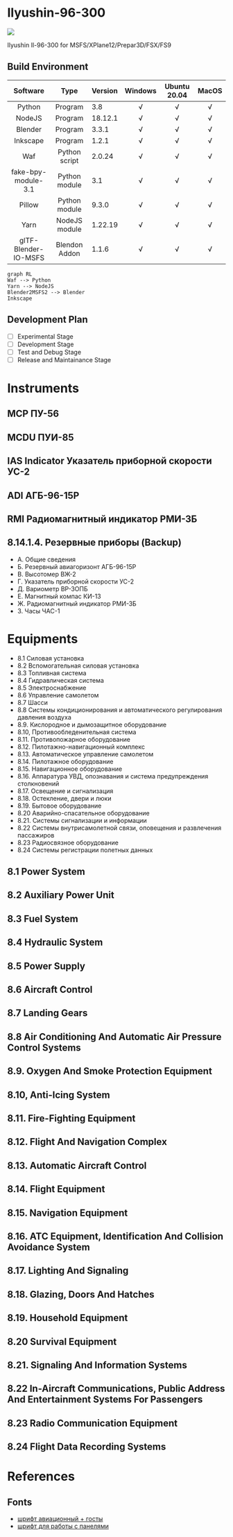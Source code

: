 # Ilyushin-96-300

![](vectors/logo.svg)

Ilyushin Il-96-300 for MSFS/XPlane12/Prepar3D/FSX/FS9

## Build Environment


|       Software       |     Type      | Version | Windows | Ubuntu 20.04 | MacOS |
| :------------------: | :-----------: | :------ | :-----: | :----------: | :---: |
|        Python        |    Program    | 3.8     |    √    |      √       |   √   |
|        NodeJS        |    Program    | 18.12.1 |    √    |      √       |   √   |
|       Blender        |    Program    | 3.3.1   |    √    |      √       |   √   |
|       Inkscape       |    Program    | 1.2.1   |    √    |      √       |   √   |
|         Waf          | Python script | 2.0.24  |    √    |      √       |   √   |
| fake-bpy-module-3.1  | Python module | 3.1     |    √    |      √       |   √   |
|        Pillow        | Python module | 9.3.0   |    √    |      √       |   √   |
|         Yarn         | NodeJS module | 1.22.19 |    √    |      √       |   √   |
| glTF-Blender-IO-MSFS | Blendon Addon | 1.1.6   |    √    |      √       |   √   |

```mermaid
graph RL
Waf --> Python
Yarn --> NodeJS
Blender2MSFS2 --> Blender
Inkscape
```

## Development Plan

- [ ] Experimental Stage
- [ ] Development Stage
- [ ] Test and Debug Stage
- [ ] Release and Maintainance Stage

# Instruments

## MCP ПУ-56

## MCDU ПУИ-85

## IAS Indicator Указатель приборной скорости УС-2


## ADI АГБ-96-15Р

## RMI Радиомагнитный индикатор РМИ-ЗБ


## 8.14.1.4. Резервные приборы (Backup)

* А. Общие сведения
* Б. Резервный авиагоризонт АГБ-96-15Р
* В. Высотомер ВЖ-2
* Г. Указатель приборной скорости УС-2
* Д. Вариометр ВР-ЗОПБ
* Е. Магнитный компас КИ-13
* Ж. Радиомагнитный индикатор РМИ-ЗБ
* З. Часы ЧАС-1

# Equipments

* 8.1 Силовая установка
* 8.2 Вспомогательная силовая установка
* 8.3 Топливная система
* 8.4 Гидравлическая система
* 8.5 Электроснабжение
* 8.6 Управление самолетом
* 8.7 Шасси
* 8.8 Системы кондиционирования и автоматического регулирования давления воздуха
* 8.9. Кислородное и дымозащитное оборудование
* 8.10, Противообледенительная система
* 8.11. Противопожарное оборудование
* 8.12. Пилотажно-навигационный комплекс
* 8.13. Автоматическое управление самолетом
* 8.14. Пилотажное оборудование
* 8.15. Навигационное оборудование
* 8.16. Аппаратура УВД, опознавания и система предупреждения столкновений
* 8.17. Освещение и сигнализация
* 8.18. Остекление, двери и люки
* 8.19. Бытовое оборудование
* 8.20 Аварийно-спасательное оборудование
* 8.21. Системы сигнализации и информации
* 8.22 Системы внутрисамолетной связи, оповещения и развлечения пассажиров
* 8.23 Радиосвязное оборудование
* 8.24 Системы регистрации полетных данных

## 8.1 Power System

## 8.2 Auxiliary Power Unit

## 8.3 Fuel System

## 8.4 Hydraulic System

## 8.5 Power Supply

## 8.6 Aircraft Control

## 8.7 Landing Gears

## 8.8 Air Conditioning And Automatic Air Pressure Control Systems

## 8.9. Oxygen And Smoke Protection Equipment

## 8.10, Anti-Icing System

## 8.11. Fire-Fighting Equipment

## 8.12. Flight And Navigation Complex

## 8.13. Automatic Aircraft Control

## 8.14. Flight Equipment

## 8.15. Navigation Equipment

## 8.16. ATC Equipment, Identification And Collision Avoidance System

## 8.17. Lighting And Signaling

## 8.18. Glazing, Doors And Hatches

## 8.19. Household Equipment

## 8.20 Survival Equipment

## 8.21. Signaling And Information Systems

## 8.22 In-Aircraft Communications, Public Address And Entertainment Systems For Passengers

## 8.23 Radio Communication Equipment

## 8.24 Flight Data Recording Systems

# References

## Fonts

* [шрифт авиационный + госты](https://www.avsim.su/f/documents-16/font-aviation-guests-29276.html)
* [шрифт для работы с панелями](https://www.avsim.su/f/fs2004-for-designers-37/font-to-work-with-the-panels-18335.html)